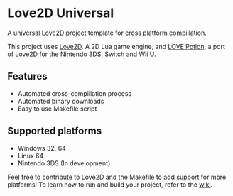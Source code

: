 # Love2D Universal
A universal [Love2D](https://love2d.org/) project template for cross platform compillation.

This project uses [Love2D](https://love2d.org/). A 2D Lua game engine, and [LOVE Potion](https://lovebrew.org/), a port of Love2D for the Nintendo 3DS, Switch and Wii U.

## Features
- Automated cross-compillation process
- Automated binary downloads
- Easy to use Makefile script

## Supported platforms
- Windows 32, 64
- Linux 64
- Nintendo 3DS (In development)

Feel free to contribute to Love2D and the Makefile to add support for more platforms!
To learn how to run and build your project, refer to the [wiki](https://github.com/Wolfyxon/love2d-universal/wiki).

